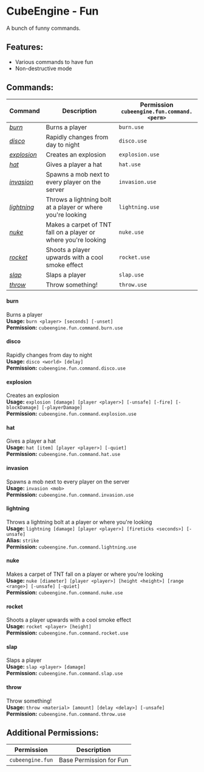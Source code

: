 # CubeEngine - Fun
A bunch of funny commands.

## Features:
 - Various commands to have fun
 - Non-destructive mode

## Commands:

| Command | Description | Permission<br>`cubeengine.fun.command.<perm>` |
| --- | --- | --- |
| [*burn*](#burn) | Burns a player | `burn.use` |
| [*disco*](#disco) | Rapidly changes from day to night | `disco.use` |
| [*explosion*](#explosion) | Creates an explosion | `explosion.use` |
| [*hat*](#hat) | Gives a player a hat | `hat.use` |
| [*invasion*](#invasion) | Spawns a mob next to every player on the server | `invasion.use` |
| [*lightning*](#lightning) | Throws a lightning bolt at a player or where you're looking | `lightning.use` |
| [*nuke*](#nuke) | Makes a carpet of TNT fall on a player or where you're looking | `nuke.use` |
| [*rocket*](#rocket) | Shoots a player upwards with a cool smoke effect | `rocket.use` |
| [*slap*](#slap) | Slaps a player | `slap.use` |
| [*throw*](#throw) | Throw something! | `throw.use` |

#### burn  
Burns a player  
**Usage:** `burn <player> [seconds] [-unset]`  
**Permission:** `cubeengine.fun.command.burn.use`  
  

#### disco  
Rapidly changes from day to night  
**Usage:** `disco <world> [delay]`  
**Permission:** `cubeengine.fun.command.disco.use`  
  

#### explosion  
Creates an explosion  
**Usage:** `explosion [damage] [player <player>] [-unsafe] [-fire] [-blockDamage] [-playerDamage]`  
**Permission:** `cubeengine.fun.command.explosion.use`  
  

#### hat  
Gives a player a hat  
**Usage:** `hat [item] [player <player>] [-quiet]`  
**Permission:** `cubeengine.fun.command.hat.use`  
  

#### invasion  
Spawns a mob next to every player on the server  
**Usage:** `invasion <mob>`  
**Permission:** `cubeengine.fun.command.invasion.use`  
  

#### lightning  
Throws a lightning bolt at a player or where you're looking  
**Usage:** `lightning [damage] [player <player>] [fireticks <seconds>] [-unsafe]`  
**Alias:** `strike`  
**Permission:** `cubeengine.fun.command.lightning.use`  
  

#### nuke  
Makes a carpet of TNT fall on a player or where you're looking  
**Usage:** `nuke [diameter] [player <player>] [height <height>] [range <range>] [-unsafe] [-quiet]`  
**Permission:** `cubeengine.fun.command.nuke.use`  
  

#### rocket  
Shoots a player upwards with a cool smoke effect  
**Usage:** `rocket <player> [height]`  
**Permission:** `cubeengine.fun.command.rocket.use`  
  

#### slap  
Slaps a player  
**Usage:** `slap <player> [damage]`  
**Permission:** `cubeengine.fun.command.slap.use`  
  

#### throw  
Throw something!  
**Usage:** `throw <material> [amount] [delay <delay>] [-unsafe]`  
**Permission:** `cubeengine.fun.command.throw.use`  
  

## Additional Permissions:

| Permission | Description |
| --- | --- |
| `cubeengine.fun` | Base Permission for Fun |
